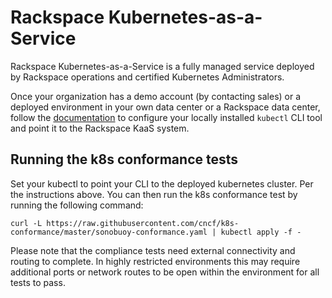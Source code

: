 # Rackspace Kubernetes-as-a-Service

Rackspace Kubernetes-as-a-Service is a fully managed service deployed by
Rackspace operations and certified Kubernetes Administrators.

Once your organization has a demo account (by contacting sales) or a deployed
environment in your own data center or a Rackspace data center, follow the
[documentation](https://developer.rackspace.com/docs/rkaas/v2.1.x/external/rkaas-userguide/mk8s-overview/#authentication-and-authorization)
to configure your locally installed `kubectl` CLI tool and point it to the
Rackspace KaaS system.

## Running the k8s conformance tests

Set your kubectl to point your CLI to the deployed kubernetes cluster. Per the
instructions above. You can then run the k8s conformance test by running the
following command:

```
curl -L https://raw.githubusercontent.com/cncf/k8s-conformance/master/sonobuoy-conformance.yaml | kubectl apply -f -
```

Please note that the compliance tests need external connectivity and routing to
complete. In highly restricted environments this may require additional ports
or network routes to be open within the environment for all tests to pass.
